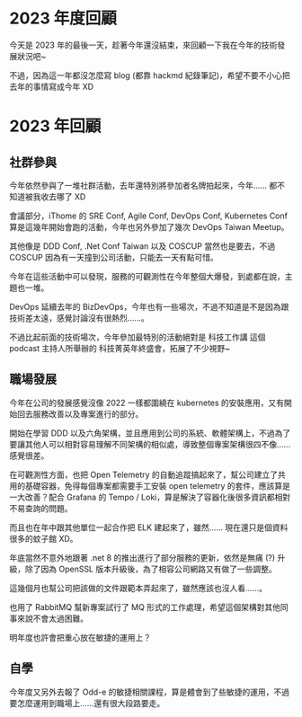 # 2023 年度回顧


今天是 2023 年的最後一天，趁著今年還沒結束，來回顧一下我在今年的技術發展狀況吧~

不過，因為這一年都沒怎麼寫 blog (都靠 hackmd 紀錄筆記)，希望不要不小心把去年的事情寫成今年 XD

<!--more-->

# 2023 年回顧

## 社群參與

今年依然參與了一堆社群活動，去年還特別將參加者名牌拍起來，今年...... 都不知道被我收去哪了 XD

會議部分，iThome 的 SRE Conf, Agile Conf, DevOps Conf, Kubernetes Conf 算是這幾年開始會跑的活動，今年也另外參加了幾次 DevOps Taiwan Meetup。

其他像是 DDD Conf, .Net Conf Taiwan 以及 COSCUP 當然也是要去，不過 COSCUP 因為有一天撞到公司活動，只能去一天有點可惜。

今年在這些活動中可以發現，服務的可觀測性在今年整個大爆發，到處都在說，主題也一堆。

DevOps 延續去年的 BizDevOps，今年也有一些場次，不過不知道是不是因為跟技術差太遠，感覺討論沒有很熱烈......。

不過比起前面的技術場次，今年參加最特別的活動絕對是 科技工作講 這個 podcast 主持人所舉辦的 科技菁英年終盛會，拓展了不少視野~

## 職場發展

今年在公司的發展感覺沒像 2022 一樣都圍繞在 kubernetes 的安裝應用，又有開始回去服務改善以及專案進行的部分。

開始在學習 DDD 以及六角架構，並且應用到公司的系統、軟體架構上，不過為了要讓其他人可以相對容易理解不同架構的相似處，導致整個專案架構很四不像......感覺很差。

在可觀測性方面，也把 Open Telemetry 的自動追蹤搞起來了，幫公司建立了共用的基礎容器，免得每個專案都需要手工安裝 open telemetry 的套件，應該算是一大改善？配合 Grafana 的 Tempo / Loki，算是解決了容器化後很多資訊都相對不易查詢的問題。

而且也在年中跟其他單位一起合作把 ELK 建起來了，雖然...... 現在還只是個資料很多的蚊子館 XD。

年底當然不意外地跟著 .net 8 的推出進行了部分服務的更新，依然是無痛 (?) 升級，除了因為 OpenSSL 版本升級後，為了相容公司網路又有做了一些調整。

這幾個月也幫公司把該做的文件跟範本弄起來了，雖然應該也沒人看......。

也用了 RabbitMQ 幫新專案試行了 MQ 形式的工作處理，希望這個架構對其他同事來說不會太過困難。

明年度也許會把重心放在敏捷的運用上？

## 自學

今年度又另外去報了 Odd-e 的敏捷相關課程，算是體會到了些敏捷的運用，不過要怎麼運用到職場上......還有很大段路要走。

